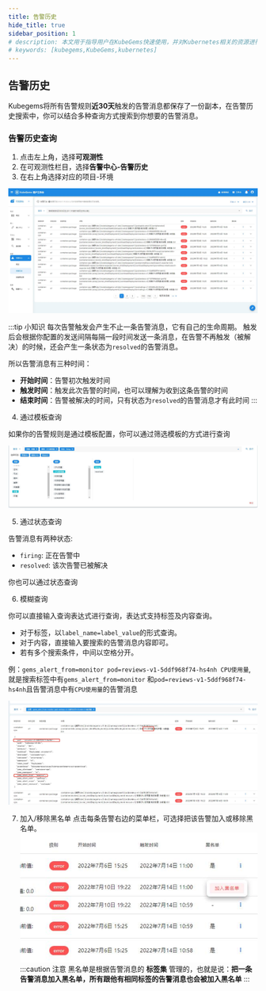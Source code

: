 ```yaml
---
title: 告警历史
hide_title: true
sidebar_position: 1
# description: 本文用于指导用户在KubeGems快速使用，并对Kubernetes相关的资源进行操作
# keywords: [kubegems,KubeGems,kubernetes]
---
```


## 告警历史

Kubegems将所有告警规则**近30天**触发的告警消息都保存了一份副本，在告警历史搜索中，你可以结合多种查询方式搜索到你想要的告警消息。

### 告警历史查询

1. 点击左上角，选择**可观测性**
2. 在可观测性栏目，选择**告警中心-告警历史**
3. 在右上角选择对应的项目-环境

![](./assets/history.jpg)

:::tip 小知识
每次告警触发会产生不止一条告警消息，它有自己的生命周期。
触发后会根据你配置的发送间隔每隔一段时间发送一条消息，在告警不再触发（被解决）的时候，还会产生一条状态为`resolved`的告警消息。

所以告警消息有三种时间：
- **开始时间**：告警初次触发时间
- **触发时间**：触发此次告警的时间，也可以理解为收到这条告警的时间
- **结束时间**：告警被解决的时间，只有状态为`resolved`的告警消息才有此时间
:::

4. 通过模板查询

如果你的告警规则是通过模板配置，你可以通过筛选模板的方式进行查询

![](./assets/search.jpg)

5. 通过状态查询

告警消息有两种状态:

- `firing`: 正在告警中
- `resolved`: 该次告警已被解决

你也可以通过状态查询

6. 模糊查询

你可以直接输入查询表达式进行查询，表达式支持标签及内容查询。

- 对于标签，以`label_name=label_value`的形式查询。
- 对于内容，直接输入要搜索的告警消息内容即可。
- 若有多个搜索条件，中间以空格分开。

例：`gems_alert_from=monitor pod=reviews-v1-5ddf968f74-hs4nh CPU使用量`, 就是搜索标签中有`gems_alert_from=monitor` 和`pod=reviews-v1-5ddf968f74-hs4nh`且告警消息中有`CPU使用量`的告警消息

![](./assets/searchql.jpg)

7. 加入/移除黑名单
点击每条告警右边的菜单栏，可选择把该告警加入或移除黑名单。
![](./assets/addtoblack.jpg)
:::caution 注意
黑名单是根据告警消息的 **标签集** 管理的，也就是说：**把一条告警消息加入黑名单，所有跟他有相同标签的告警消息也会被加入黑名单**
:::